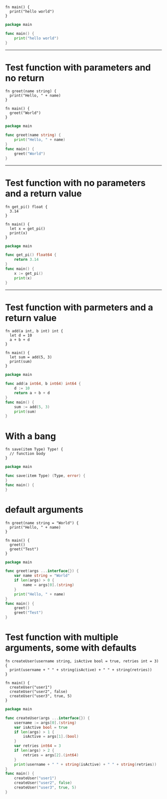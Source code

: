 ```ms
fn main() {
  print("hello world")
}
```

```go
package main

func main() {
    print("hello world")
}
```
---
# Test function with parameters and no return
```ms
fn greet(name string) {
  print("Hello, " + name)
}

fn main() {
  greet("World")
}
```
```go
package main

func greet(name string) {
    print("Hello, " + name)
}
func main() {
    greet("World")
}
```
---
# Test function with no parameters and a return value
```ms
fn get_pi() float {
  3.14
}

fn main() {
  let x = get_pi()
  print(x)
}
```
```go
package main

func get_pi() float64 {
    return 3.14
}
func main() {
    x := get_pi()
    print(x)
}
```
---
# Test function with parmeters and a return value
```ms
fn add(a int, b int) int {
  let d = 10
  a + b + d
}

fn main() {
  let sum = add(5, 3)
  print(sum)
}
```
```go
package main

func add(a int64, b int64) int64 {
    d := 10
    return a + b + d
}
func main() {
    sum := add(5, 3)
    print(sum)
}
```

# With a bang
```ms
fn save(item Type) Type! {
  // function body
}
```
```go
package main

func save(item Type) (Type, error) {
}
func main() {
}
```

# default arguments
```ms
fn greet(name string = "World") {
  print("Hello, " + name)
}

fn main() {
  greet()
  greet("Test")
}
```
```go
package main

func greet(args ...interface{}) {
    var name string = "World"
    if len(args) > 0 {
        name = args[0].(string)
    }
    print("Hello, " + name)
}
func main() {
    greet()
    greet("Test")
}
```

# Test function with multiple arguments, some with defaults
```ms
fn createUser(username string, isActive bool = true, retries int = 3) {
  print(username + " " + string(isActive) + " " + string(retries))
}

fn main() {
  createUser("user1")
  createUser("user2", false)
  createUser("user3", true, 5)
}
```
```go
package main

func createUser(args ...interface{}) {
    username := args[0].(string)
    var isActive bool = true
    if len(args) > 1 {
        isActive = args[1].(bool)
    }
    var retries int64 = 3
    if len(args) > 2 {
        retries = args[2].(int64)
    }
    print(username + " " + string(isActive) + " " + string(retries))
}
func main() {
    createUser("user1")
    createUser("user2", false)
    createUser("user3", true, 5)
}
```

